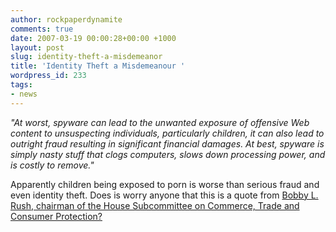 ```yaml
---
author: rockpaperdynamite
comments: true
date: 2007-03-19 00:00:28+00:00 +1000
layout: post
slug: identity-theft-a-misdemeanor
title: 'Identity Theft a Misdemeanour '
wordpress_id: 233
tags:
- news
---
```


_"At worst, spyware can lead to the unwanted exposure of offensive Web content to unsuspecting individuals, particularly children, it can also lead to outright fraud resulting in significant financial damages. At best, spyware is simply nasty stuff that clogs computers, slows down processing power, and is costly to remove."_

Apparently children being exposed to porn is worse than serious fraud and even identity theft. Does is worry anyone that this is a quote from  [Bobby L. Rush, chairman of the House Subcommittee on Commerce, Trade and Consumer Protection?](http://www.theregister.co.uk/2007/03/18/anti_spyware_bill/)
